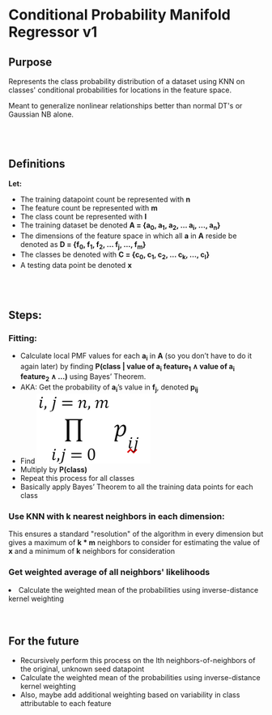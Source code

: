 <h1>Conditional Probability Manifold Regressor v1</h1>
<h2>Purpose</h2>
<p>Represents the class probability distribution of a dataset using KNN on classes' conditional probabilities for locations in the feature space.</p>
<p>Meant to generalize nonlinear relationships better than normal DT's or Gaussian NB alone.</p>

<br>
<br>

<h2>Definitions</h2>
<p><strong>Let:</strong></p>
<ul>
    <li>The training datapoint count be represented with <strong>n</strong></li>
    <li>The feature count be represented with <strong>m</strong></li>
    <li>The class count be represented with <strong>l</strong></li>
    <li>The training dataset be denoted <strong>A = {a<sub>0</sub>, a<sub>1</sub>, a<sub>2</sub>, … a<sub>i</sub>, …, a<sub>n</sub>}</strong></li>
    <li>The dimensions of the feature space in which all <strong>a</strong> in <strong>A</strong> reside be denoted as <strong>D = {f<sub>0</sub>, f<sub>1</sub>, f<sub>2</sub>, … f<sub>j</sub>, …, f<sub>m</sub>}</strong></li>
    <li>The classes be denoted with <strong>C = {c<sub>0</sub>, c<sub>1</sub>, c<sub>2</sub>, … c<sub>k</sub>, …, c<sub>l</sub>}</strong></li>
    <li>A testing data point be denoted <strong>x</strong></li>
</ul>

<br>
<br>

<h2>Steps:</h2>

<h3>Fitting:</h3>
<ul>
    <li>Calculate local PMF values for each <strong>a<sub>i</sub></strong> in <strong>A</strong> (so you don’t have to do it again later) by finding <strong>P(class | value of a<sub>i</sub> feature<sub>1</sub> ∧ value of a<sub>i</sub> feature<sub>2</sub> ∧ …)</strong> using Bayes’ Theorem.</li>
    <li>AKA: Get the probability of <strong>a<sub>i</sub></strong>’s value in <strong>f<sub>j</sub></strong>, denoted <strong>p<sub>ij</sub></strong></li>
    <li>Find <img src="images/product-of-conditional-probabilities.png" alt="product of conditional probabilities"></li>
    <li>Multiply by <strong>P(class)</strong></li>
    <li>Repeat this process for all classes</li>
    <li>Basically apply Bayes’ Theorem to all the training data points for each class</li>
</ul>

<h3>Use KNN with k nearest neighbors in each dimension:</h3>
<p>This ensures a standard "resolution" of the algorithm in every dimension but gives a maximum of <strong>k * m</strong> neighbors to consider for estimating the value of <strong>x</strong> and a minimum of <strong>k</strong> neighbors for consideration</p>

<h3>Get weighted average of all neighbors' likelihoods</h3>
    <li>Calculate the weighted mean of the probabilities using inverse-distance kernel weighting</li>
</ul>

<br>
<br>

<h2>For the future</h2>
<ul>
    <li>Recursively perform this process on the lth neighbors-of-neighbors of the original, unknown seed datapoint</li>
    <li>Calculate the weighted mean of the probabilities using inverse-distance kernel weighting</li>
    <li>Also, maybe add additional weighting based on variability in class attributable to each feature</li>
</ul>
